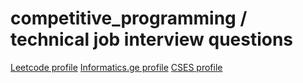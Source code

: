 # competitive_programming / technical job interview questions

[Leetcode profile](https://leetcode.com/xelladze/)
[Informatics.ge profile](https://informatics.ge/user/avtandili)
[CSES profile](https://cses.fi/user/52241)










